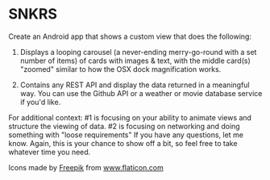 # SNKRS

Create an Android app that shows a custom view that does the following:

1. Displays a looping carousel (a never-ending merry-go-round with a set number of items)
of cards with images & text, with the middle card(s)
"zoomed" similar to how the OSX dock magnification works.

2. Contains any REST API and display the data returned in a meaningful way. You can use the Github API or a weather or movie database service if you'd like.

For additional context:
#1 is focusing on your ability to animate views and structure the viewing of data.
#2 is focusing on networking and doing something with "loose requirements" If you have any questions, let me know.
Again, this is your chance to show off a bit, so feel free to take whatever time you need.








<div>Icons made by <a href="https://www.freepik.com" title="Freepik">Freepik</a> from <a href="https://www.flaticon.com/" title="Flaticon">www.flaticon.com</a></div>